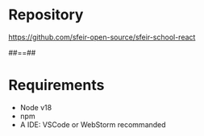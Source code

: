 # Repository

https://github.com/sfeir-open-source/sfeir-school-react <!-- .element: class="center" -->

##==##

# Requirements

- Node v18
- npm
- A IDE: VSCode or WebStorm recommanded
